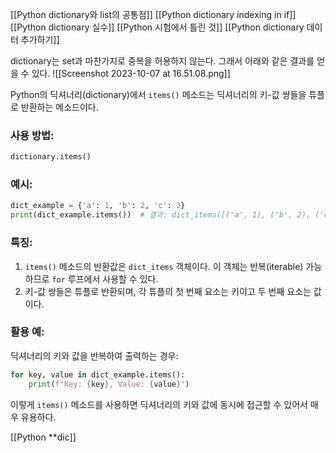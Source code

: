 [[Python dictionary와 list의 공통점]]
[[Python dictionary indexing in if]]
[[Python dictionary 실수]]
[[Python 시험에서 틀린 것]]
[[Python dictionary 데이터 추가하기]]


dictionary는 set과 마찬가지로 중복을 허용하지 않는다.
그래서 아래와 같은 결과를 얻을 수 있다.
![[Screenshot 2023-10-07 at 16.51.08.png]]

Python의 딕셔너리(dictionary)에서 `items()` 메소드는 딕셔너리의 키-값 쌍들을 튜플로 반환하는 메소드이다.

### 사용 방법:

```python
dictionary.items()
```

### 예시:

```python
dict_example = {'a': 1, 'b': 2, 'c': 3}
print(dict_example.items())  # 결과: dict_items([('a', 1), ('b', 2), ('c', 3)])
```

### 특징:

1. `items()` 메소드의 반환값은 `dict_items` 객체이다. 이 객체는 반복(iterable) 가능하므로 `for` 루프에서 사용할 수 있다.
2. 키-값 쌍들은 튜플로 반환되며, 각 튜플의 첫 번째 요소는 키이고 두 번째 요소는 값이다.

### 활용 예:

딕셔너리의 키와 값을 반복하여 출력하는 경우:

```python
for key, value in dict_example.items():
    print(f"Key: {key}, Value: {value}")
```

이렇게 `items()` 메소드를 사용하면 딕셔너리의 키와 값에 동시에 접근할 수 있어서 매우 유용하다.

[[Python **dic]]
